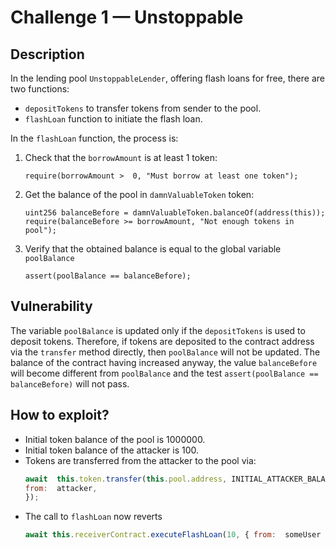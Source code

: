 # Challenge 1 — Unstoppable

## Description

In the lending pool `UnstoppableLender`, offering flash loans for free, there are two functions:

- `depositTokens` to transfer tokens from sender to the pool.
-  `flashLoan` function to initiate the flash loan.

In the `flashLoan` function, the process is:

1. Check that the `borrowAmount` is at least 1 token:
	```solidity
	require(borrowAmount >  0, "Must borrow at least one token");
	```

2. Get the balance of the pool in `damnValuableToken` token:
	```solidity
	uint256 balanceBefore = damnValuableToken.balanceOf(address(this));
	require(balanceBefore >= borrowAmount, "Not enough tokens in pool");
	```

3. Verify that the obtained balance is equal to the global variable `poolBalance`
	```solidity
	assert(poolBalance == balanceBefore);
	```

## Vulnerability

The variable `poolBalance` is updated only if the `depositTokens` is used to deposit tokens.
Therefore, if tokens are deposited to the contract address via the `transfer` method directly, then `poolBalance` will not be updated.
The balance of the contract having increased anyway, the value `balanceBefore` will become different from `poolBalance` and the test `assert(poolBalance == balanceBefore)` will not pass.

## How to exploit?

- Initial token balance of the pool is 1000000.
- Initial token balance of the attacker is 100.
- Tokens are transferred from the attacker to the pool via:
	```javascript
	await  this.token.transfer(this.pool.address, INITIAL_ATTACKER_BALANCE, {
	from:  attacker,
	});
	```
- The call to `flashLoan` now reverts
	```javascript
	await this.receiverContract.executeFlashLoan(10, { from:  someUser })
	```
